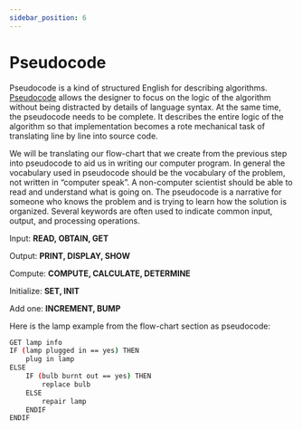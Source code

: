 ```yaml
---
sidebar_position: 6
---
```


# Pseudocode

Pseudocode is a kind of structured English for describing algorithms. <a href='https://en.wikipedia.org/wiki/Pseudocode'>Pseudocode</a> allows the designer to focus on the logic of the algorithm without being distracted by details of language syntax. At the same time, the pseudocode needs to be complete. It describes the entire logic of the algorithm so that implementation becomes a rote mechanical task of translating line by line into source code.

We will be translating our flow-chart that we create from the previous step into pseudocode to aid us in writing our computer program. In general the vocabulary used in pseudocode should be the vocabulary of the problem, not written in “computer speak”. A non-computer scientist should be able to read and understand what is going on. The pseudocode is a narrative for someone who knows the problem and is trying to learn how the solution is organized. Several keywords are often used to indicate common input, output, and processing operations.

Input: **READ, OBTAIN, GET**

Output: **PRINT, DISPLAY, SHOW**

Compute: **COMPUTE, CALCULATE, DETERMINE**

Initialize: **SET, INIT**

Add one: **INCREMENT, BUMP**

Here is the lamp example from the flow-chart section as pseudocode:

```bash
GET lamp info
IF (lamp plugged in == yes) THEN
    plug in lamp
ELSE
    IF (bulb burnt out == yes) THEN
        replace bulb
    ELSE
        repair lamp
    ENDIF
ENDIF
```
